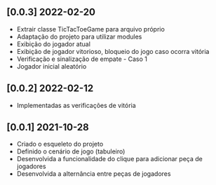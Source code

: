 ## [0.0.3] 2022-02-20
- Extrair classe TicTacToeGame para arquivo próprio
- Adaptação do projeto para utilizar modules
- Exibição do jogador atual
- Exibição de jogador vitorioso, bloqueio do jogo caso ocorra vitória
- Verificação e sinalização de empate - Caso 1
- Jogador inicial aleatório

## [0.0.2] 2022-02-12
- Implementadas as verificações de vitória

## [0.0.1] 2021-10-28
- Criado o esqueleto do projeto
- Definido o cenário de jogo (tabuleiro)
- Desenvolvida a funcionalidade do clique para adicionar peça de jogadores
- Desenvolvida a alternância entre peças de jogadores
